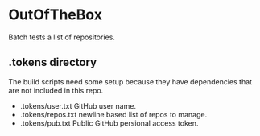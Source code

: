 # OutOfTheBox

Batch tests a list of repositories.  

## .tokens directory

The build scripts need some setup because they have dependencies that are not included in this repo.

- .tokens/user.txt   GitHub user name.
- .tokens/repos.txt  newline based list of repos to manage.
- .tokens/pub.txt    Public GitHub persional access token. 

